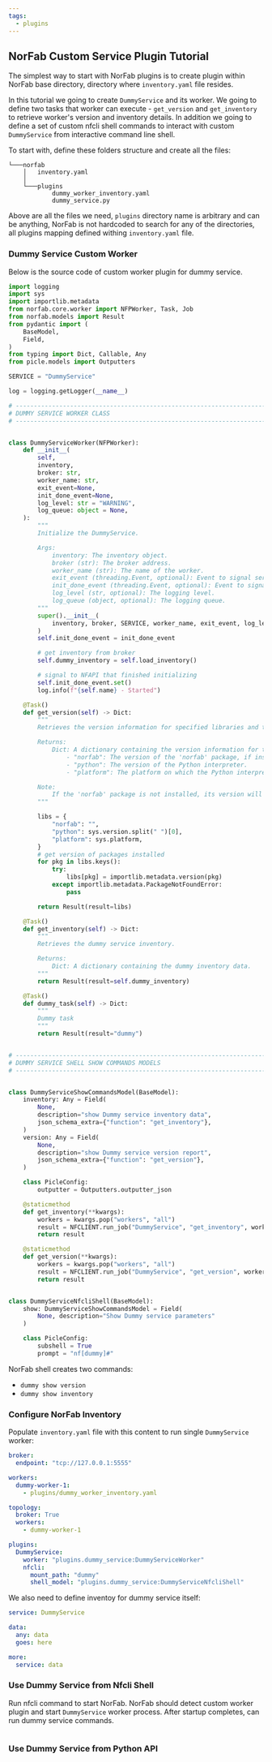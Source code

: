 ```yaml
---
tags:
  - plugins
---
```


## NorFab Custom Service Plugin Tutorial

The simplest way to start with NorFab plugins is to create plugin within NorFab base directory, directory where `inventory.yaml` file resides.

In this tutorial we going to create `DummyService` and its worker. We going to define two tasks that worker can execute - `get_version` and `get_inventory` to retrieve worker's version and inventory details. In addition we going to define a set of custom nfcli shell commands to interact with custom `DummyService` from interactive command line shell.

To start with, define these folders structure and create all the files:

``` shell
└───norfab
    │   inventory.yaml
    │
    └───plugins
            dummy_worker_inventory.yaml
            dummy_service.py
```

Above are all the files we need, `plugins` directory name is arbitrary and can be anything, NorFab is not hardcoded to search for any of the directories, all plugins mapping defined withing `inventory.yaml` file.

### Dummy Service Custom Worker

Below is the source code of custom worker plugin for dummy service.

``` python title="plugins/dummy_service.py"
import logging
import sys
import importlib.metadata
from norfab.core.worker import NFPWorker, Task, Job
from norfab.models import Result
from pydantic import (
    BaseModel,
    Field,
)
from typing import Dict, Callable, Any
from picle.models import Outputters

SERVICE = "DummyService"

log = logging.getLogger(__name__)

# ---------------------------------------------------------------------------------------------
# DUMMY SERVICE WORKER CLASS
# ---------------------------------------------------------------------------------------------


class DummyServiceWorker(NFPWorker):
    def __init__(
        self,
        inventory,
        broker: str,
        worker_name: str,
        exit_event=None,
        init_done_event=None,
        log_level: str = "WARNING",
        log_queue: object = None,
    ):
        """
        Initialize the DummyService.

        Args:
            inventory: The inventory object.
            broker (str): The broker address.
            worker_name (str): The name of the worker.
            exit_event (threading.Event, optional): Event to signal service exit.
            init_done_event (threading.Event, optional): Event to signal initialization completion.
            log_level (str, optional): The logging level.
            log_queue (object, optional): The logging queue.
        """
        super().__init__(
            inventory, broker, SERVICE, worker_name, exit_event, log_level, log_queue
        )
        self.init_done_event = init_done_event

        # get inventory from broker
        self.dummy_inventory = self.load_inventory()

        # signal to NFAPI that finished initializing
        self.init_done_event.set()
        log.info(f"{self.name} - Started")

    @Task()
    def get_version(self) -> Dict:
        """
        Retrieves the version information for specified libraries and the current Python environment.

        Returns:
            Dict: A dictionary containing the version information for the following keys:
                - "norfab": The version of the 'norfab' package, if installed.
                - "python": The version of the Python interpreter.
                - "platform": The platform on which the Python interpreter is running.

        Note:
            If the 'norfab' package is not installed, its version will be an empty string.
        """

        libs = {
            "norfab": "",
            "python": sys.version.split(" ")[0],
            "platform": sys.platform,
        }
        # get version of packages installed
        for pkg in libs.keys():
            try:
                libs[pkg] = importlib.metadata.version(pkg)
            except importlib.metadata.PackageNotFoundError:
                pass

        return Result(result=libs)

    @Task()
    def get_inventory(self) -> Dict:
        """
        Retrieves the dummy service inventory.

        Returns:
            Dict: A dictionary containing the dummy inventory data.
        """
        return Result(result=self.dummy_inventory)

    @Task()
    def dummy_task(self) -> Dict:
        """
        Dummy task
        """
        return Result(result="dummy")


# ---------------------------------------------------------------------------------------------
# DUMMY SERVICE SHELL SHOW COMMANDS MODELS
# ---------------------------------------------------------------------------------------------


class DummyServiceShowCommandsModel(BaseModel):
    inventory: Any = Field(
        None,
        description="show Dummy service inventory data",
        json_schema_extra={"function": "get_inventory"},
    )
    version: Any = Field(
        None,
        description="show Dummy service version report",
        json_schema_extra={"function": "get_version"},
    )

    class PicleConfig:
        outputter = Outputters.outputter_json

    @staticmethod
    def get_inventory(**kwargs):
        workers = kwargs.pop("workers", "all")
        result = NFCLIENT.run_job("DummyService", "get_inventory", workers=workers)
        return result

    @staticmethod
    def get_version(**kwargs):
        workers = kwargs.pop("workers", "all")
        result = NFCLIENT.run_job("DummyService", "get_version", workers=workers)
        return result


class DummyServiceNfcliShell(BaseModel):
    show: DummyServiceShowCommandsModel = Field(
        None, description="Show Dummy service parameters"
    )

    class PicleConfig:
        subshell = True
        prompt = "nf[dummy]#"
```

NorFab shell creates two commands:

- `dummy show version`
- `dummy show inventory`

### Configure NorFab Inventory

Populate `inventory.yaml` file with this content to run single `DummyService` worker:

``` yaml title="inventory.yaml"
broker:
  endpoint: "tcp://127.0.0.1:5555"

workers:
  dummy-worker-1:
    - plugins/dummy_worker_inventory.yaml

topology:
  broker: True
  workers:
    - dummy-worker-1

plugins:
  DummyService: 
    worker: "plugins.dummy_service:DummyServiceWorker"
    nfcli: 
      mount_path: "dummy"
      shell_model: "plugins.dummy_service:DummyServiceNfcliShell"
```

We also need to define inventoy for dummy service itself:

``` yaml title="plugins/dummy_worker_inventory.yaml"
service: DummyService

data:
  any: data
  goes: here

more:
  service: data
```

### Use Dummy Service from Nfcli Shell

Run nfcli command to start NorFab. NorFab should detect custom worker plugin and start `DummyService` worker process. After startup completes, can run dummy service commands.

```

```

### Use Dummy Service from Python API

```

```
